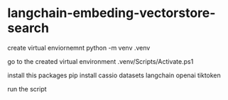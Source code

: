 # langchain-embeding-vectorstore-search


create virtual enviornemnt
   python -m venv .venv

go to the created virtual environment
   .venv/Scripts/Activate.ps1

install this packages
   pip install cassio datasets langchain openai tiktoken 

run the script
   

